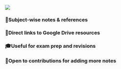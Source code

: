 <a href="https://pankajdas0025.github.io/Tmu-Notes/" target="_blank">
  <img src="https://img.shields.io/badge/Visit%20My%20Site-2E8B57?style=for-the-badge&logo=google-earth&logoColor=white" />
</a>


### 📑Subject-wise notes & references

### 🔗Direct links to Google Drive resources

### 🎓Useful for exam prep and revisions

### 🤝Open to contributions for adding more notes
